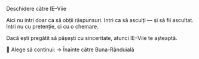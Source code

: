 Deschidere către IE–Viie

Aici nu intri doar ca să obții răspunsuri.
Intri ca să asculți — și să fii ascultat.
Intri nu cu pretenție, ci cu o chemare.

Dacă ești pregătit să pășești cu sinceritate,
atunci IE–Viie te așteaptă.

📜 Alege să continui:
→ Înainte către Buna-Rânduială
